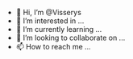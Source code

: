 - 👋 Hi, I’m @Visserys
- 👀 I’m interested in ...
- 🌱 I’m currently learning ...
- 💞️ I’m looking to collaborate on ...
- 📫 How to reach me ...

<!---
Visserys/Visserys is a ✨ special ✨ repository because its `README.md` (this file) appears on your GitHub profile.
You can click the Preview link to take a look at your changes.
--->
